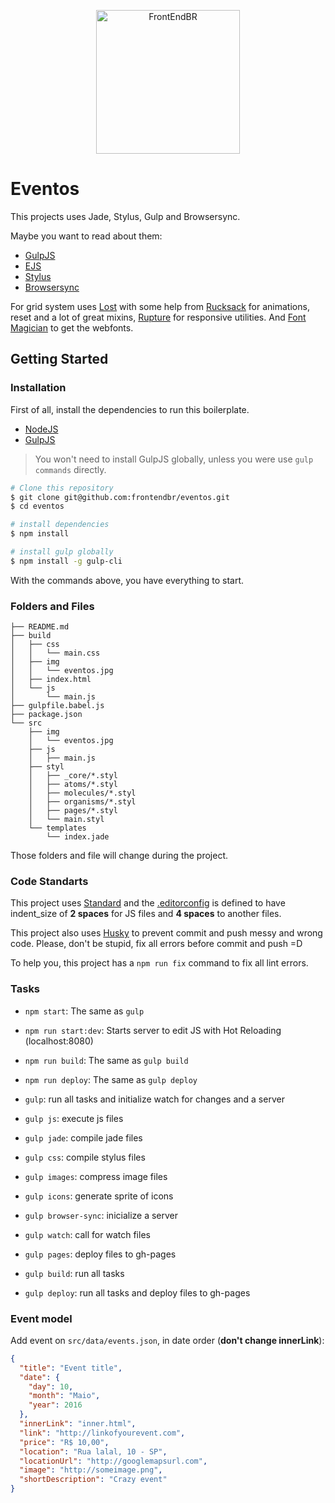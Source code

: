 <p align="center">
  <img src="https://avatars0.githubusercontent.com/u/16963863?v=3&s=200.jpg" alt="FrontEndBR" width="230" />
</p>

# Eventos

This projects uses Jade, Stylus, Gulp and Browsersync.

Maybe you want to read about them:
- [GulpJS](http://gulpjs.com/)
- [EJS](http://www.embeddedjs.com/)
- [Stylus](http://learnboost.github.io/stylus/)
- [Browsersync](https://www.browsersync.io/)

For grid system uses [Lost](https://github.com/peterramsing/lost) with some help from [Rucksack](http://simplaio.github.io/rucksack/) for animations, reset and a lot of great mixins, [Rupture](https://github.com/jenius/rupture) for responsive utilities. And [Font Magician](https://github.com/jonathantneal/postcss-font-magician/) to get the webfonts.

## Getting Started

### Installation

First of all, install the dependencies to run this boilerplate.

- [NodeJS](http://nodejs.org/)
- [GulpJS](http://gulpjs.com/)

> You won't need to install GulpJS globally, unless you were use `gulp commands` directly.


```sh
# Clone this repository
$ git clone git@github.com:frontendbr/eventos.git
$ cd eventos

# install dependencies
$ npm install

# install gulp globally
$ npm install -g gulp-cli
```

With the commands above, you have everything to start.

### Folders and Files

```console
├── README.md
├── build
│   ├── css
│   │   └── main.css
│   ├── img
│   │   └── eventos.jpg
│   ├── index.html
│   └── js
│       └── main.js
├── gulpfile.babel.js
├── package.json
└── src
    ├── img
    │   └── eventos.jpg
    ├── js
    │   ├── main.js
    ├── styl
    │   ├── _core/*.styl
    │   ├── atoms/*.styl
    │   ├── molecules/*.styl
    │   ├── organisms/*.styl
    │   ├── pages/*.styl
    │   └── main.styl
    └── templates
        └── index.jade
```

Those folders and file will change during the project.

### Code Standarts

This project uses [Standard](https://github.com/feross/standard) and the [.editorconfig](https://github.com/frontendbr/eventos/blob/skeleton/.editorconfig) is defined to have indent_size of **2 spaces** for JS files and **4 spaces** to another files.

This project also uses [Husky](https://github.com/typicode/husky) to prevent commit and push messy and wrong code. Please, don't be stupid, fix all errors before commit and push =D

To help you, this project has a `npm run fix` command to fix all lint errors.

### Tasks

- `npm start`: The same as `gulp`
- `npm run start:dev`: Starts server to edit JS with Hot Reloading (localhost:8080)
- `npm run build`: The same as `gulp build`
- `npm run deploy`: The same as `gulp deploy`

- `gulp`: run all tasks and initialize watch for changes and a server
- `gulp js`: execute js files
- `gulp jade`: compile jade files
- `gulp css`: compile stylus files
- `gulp images`: compress image files
- `gulp icons`: generate sprite of icons
- `gulp browser-sync`: inicialize a server
- `gulp watch`: call for watch files
- `gulp pages`: deploy files to gh-pages
- `gulp build`: run all tasks
- `gulp deploy`: run all tasks and deploy files to gh-pages

### Event model

Add event on `src/data/events.json`, in date order (**don't change innerLink**):

```json
{
  "title": "Event title",
  "date": {
    "day": 10,
    "month": "Maio",
    "year": 2016
  },
  "innerLink": "inner.html",
  "link": "http://linkofyourevent.com",
  "price": "R$ 10,00",
  "location": "Rua lalal, 10 - SP",
  "locationUrl": "http://googlemapsurl.com",
  "image": "http://someimage.png",
  "shortDescription": "Crazy event"
}
```
